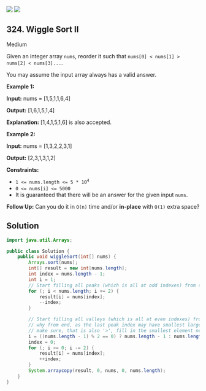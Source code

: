 [![](https://img.shields.io/github/stars/javadev/LeetCode-in-Java?label=Stars&style=flat-square)](https://github.com/javadev/LeetCode-in-Java)
[![](https://img.shields.io/github/forks/javadev/LeetCode-in-Java?label=Fork%20me%20on%20GitHub%20&style=flat-square)](https://github.com/javadev/LeetCode-in-Java/fork)

## 324\. Wiggle Sort II

Medium

Given an integer array `nums`, reorder it such that `nums[0] < nums[1] > nums[2] < nums[3]...`.

You may assume the input array always has a valid answer.

**Example 1:**

**Input:** nums = [1,5,1,1,6,4]

**Output:** [1,6,1,5,1,4]

**Explanation:** [1,4,1,5,1,6] is also accepted. 

**Example 2:**

**Input:** nums = [1,3,2,2,3,1]

**Output:** [2,3,1,3,1,2] 

**Constraints:**

*   <code>1 <= nums.length <= 5 * 10<sup>4</sup></code>
*   `0 <= nums[i] <= 5000`
*   It is guaranteed that there will be an answer for the given input `nums`.

**Follow Up:** Can you do it in `O(n)` time and/or **in-place** with `O(1)` extra space?

## Solution

```java
import java.util.Arrays;

public class Solution {
    public void wiggleSort(int[] nums) {
        Arrays.sort(nums);
        int[] result = new int[nums.length];
        int index = nums.length - 1;
        int i = 1;
        // Start filling all peaks (which is all at odd indexes) from start
        for (; i < nums.length; i += 2) {
            result[i] = nums[index];
            --index;
        }

        // Start filling all valleys (which is all at even indexes) from end
        // why from end, as the last peak index may have smallest largest value, so to
        // make sure, that is also '>', fill in the smallest element near it.
        i = ((nums.length - 1) % 2 == 0) ? nums.length - 1 : nums.length - 2;
        index = 0;
        for (; i >= 0; i -= 2) {
            result[i] = nums[index];
            ++index;
        }
        System.arraycopy(result, 0, nums, 0, nums.length);
    }
}
```